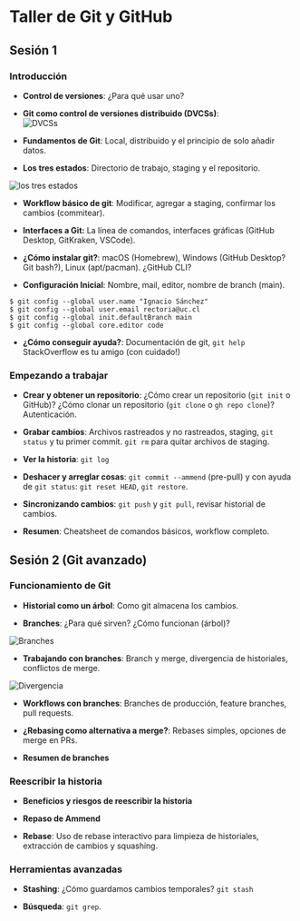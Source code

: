 # Taller de Git y GitHub
## Sesión 1
### Introducción

- **Control de versiones**: ¿Para qué usar uno?

- **Git como control de versiones distribuido (DVCSs)**:  
![DVCSs](https://git-scm.com/book/en/v2/images/distributed.png)

- **Fundamentos de Git**: Local, distribuido y el principio de solo añadir datos.

- **Los tres estados**: Directorio de trabajo, staging y el repositorio.

![los tres estados](https://git-scm.com/book/en/v2/images/areas.png)

- **Workflow básico de git**: Modificar, agregar a staging, confirmar los cambios (commitear).

- **Interfaces a Git:** La línea de comandos, interfaces gráficas (GitHub Desktop, GitKraken, VSCode).

- **¿Cómo instalar git?**: macOS (Homebrew), Windows (GitHub Desktop? Git bash?), Linux (apt/pacman). ¿GitHub CLI?

- **Configuración Inicial**: Nombre, mail, editor, nombre de branch (main).

```shell
$ git config --global user.name "Ignacio Sánchez"
$ git config --global user.email rectoria@uc.cl
$ git config --global init.defaultBranch main
$ git config --global core.editor code
```

- **¿Cómo conseguir ayuda?**: Documentación de git, `git help` StackOverflow es tu amigo (con cuidado!)

### Empezando a trabajar

- **Crear y obtener un repositorio**: ¿Cómo crear un repositorio (`git init` o GitHub)? ¿Cómo clonar un repositorio (`git clone` o `gh repo clone`)? Autenticación.

- **Grabar cambios**: Archivos rastreados y no rastreados, staging, `git status` y tu primer commit. `git rm` para quitar archivos de staging.

- **Ver la historia**: `git log`

- **Deshacer y arreglar cosas**: `git commit --ammend` (pre-pull) y con ayuda de `git status`: `git reset HEAD`, `git restore`.

- **Sincronizando cambios**: `git push` y `git pull`, revisar historial de cambios.

- **Resumen**: Cheatsheet de comandos básicos, workflow completo.

## Sesión 2 (Git avanzado)
### Funcionamiento de Git
- **Historial como un árbol**: Como git almacena los cambios.

- **Branches**: ¿Para qué sirven? ¿Cómo funcionan (árbol)? 

![Branches](https://git-scm.com/book/en/v2/images/advance-testing.png)

- **Trabajando con branches**: Branch y merge, divergencia de historiales, conflictos de merge.

![Divergencia](https://git-scm.com/book/en/v2/images/basic-merging-1.png)

- **Workflows con branches**: Branches de producción, feature branches, pull requests.

- **¿Rebasing como alternativa a merge?**: Rebases simples, opciones de merge en PRs.

- **Resumen de branches**

### Reescribir la historia

- **Beneficios y riesgos de reescribir la historia**

- **Repaso de Ammend**

- **Rebase**: Uso de rebase interactivo para limpieza de historiales, extracción de cambios y squashing.

### Herramientas avanzadas

- **Stashing**: ¿Cómo guardamos cambios temporales? `git stash`

- **Búsqueda**: `git grep`.

